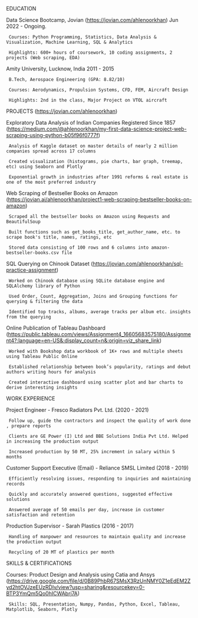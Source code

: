 EDUCATION

   Data Science Bootcamp, Jovian (https://jovian.com/ahlenoorkhan)                        Jun 2022 - Ongoing.

     Courses: Python Programming, Statistics, Data Analysis & Visualization, Machine Learning, SQL & Analytics

     Highlights: 600+ hours of coursework, 10 coding assignments, 2 projects (Web scraping, EDA)

   Amity University, Lucknow, India                                                      2011 - 2015

     B.Tech, Aerospace Engineering (GPA: 8.82/10)

     Courses: Aerodynamics, Propulsion Systems, CFD, FEM, Aircraft Design

     Highlights: 2nd in the class, Major Project on VTOL aircraft


PROJECTS (https://jovian.com/ahlenoorkhan)

   Exploratory Data Analysis of Indian Companies Registered Since 1857 (https://medium.com/@ahlenoorkhan/my-first-data-science-project-web-scraping-using-python-b05f96f0777f)

     Analysis of Kaggle dataset on master details of nearly 2 million companies spread across 17 columns

     Created visualization (histograms, pie charts, bar graph, treemap, etc) using Seaborn and Plotly

     Exponential growth in industries after 1991 reforms & real estate is one of the most preferred industry


   Web Scraping of Bestseller Books on Amazon (https://jovian.ai/ahlenoorkhan/project1-web-scraping-bestseller-books-on-amazon)

     Scraped all the bestseller books on Amazon using Requests and BeautifulSoup

     Built functions such as get_books_title, get_author_name, etc. to scrape book's title, names, ratings, etc

     Stored data consisting of 100 rows and 6 columns into amazon-bestseller-books.csv file


   SQL Querying on Chinook Dataset (https://jovian.com/ahlenoorkhan/sql-practice-assignment)

     Worked on Chinook database using SQLite database engine and SQLAlchemy library of Python

     Used Order, Count, Aggregation, Joins and Grouping functions for querying & filtering the data

     Identified top tracks, albums, average tracks per album etc. insights from the querying


   Online Publication of Tableau Dashboard (https://public.tableau.com/views/Assignment4_16605683575180/Assignment4?:language=en-US&:display_count=n&:origin=viz_share_link)

     Worked with Bookshop data workbook of 1K+ rows and multiple sheets using Tableau Public Online

     Established relationship between book’s popularity, ratings and debut authors writing hours for analysis

     Created interactive dashboard using scatter plot and bar charts to derive interesting insights 


WORK EXPERIENCE

   Project Engineer - Fresco Radiators Pvt. Ltd.                                              (2020 - 2021)

     Follow up, guide the contractors and inspect the quality of work done , prepare reports

     Clients are GE Power (I) Ltd and BBE Solutions India Pvt Ltd. Helped in increasing the production output 

     Increased production by 50 MT, 25% increment in salary within 5 months


   Customer Support Executive (Email) - Reliance SMSL Limited                                  (2018 - 2019)

     Efficiently resolving issues, responding to inquiries and maintaining records 

     Quickly and accurately answered questions, suggested effective solutions

     Answered average of 50 emails per day, increase in customer satisfaction and retention
     
     
   Production Supervisor - Sarah Plastics                                                      (2016 - 2017)
     
     Handling of manpower and resources to maintain quality and increase the production output
     
     Recycling of 20 MT of plastics per month


SKILLS & CERTIFICATIONS

   Courses: Product Design and Analysis using Catia and Ansys (https://drive.google.com/file/d/0B89PhbR67SMsX3RzUnNMY0Z1eEdEM2Zyd2htOVJzeEUzRDlv/view?usp=sharing&resourcekey=0-BTP3YmQm5Qo0hICWAbrj7A)

     Skills: SQL, Presentation, Numpy, Pandas, Python, Excel, Tableau, Matplotlib, Seaborn, Plotly
